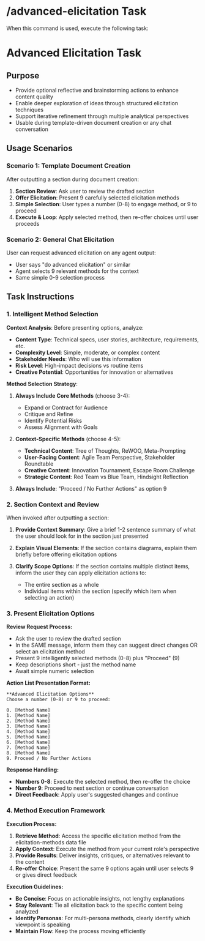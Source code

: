 # /advanced-elicitation Task

When this command is used, execute the following task:

# Advanced Elicitation Task

## Purpose

- Provide optional reflective and brainstorming actions to enhance content
  quality
- Enable deeper exploration of ideas through structured elicitation techniques
- Support iterative refinement through multiple analytical perspectives
- Usable during template-driven document creation or any chat conversation

## Usage Scenarios

### Scenario 1: Template Document Creation

After outputting a section during document creation:

1. **Section Review**: Ask user to review the drafted section
2. **Offer Elicitation**: Present 9 carefully selected elicitation methods
3. **Simple Selection**: User types a number (0-8) to engage method, or 9 to
   proceed
4. **Execute & Loop**: Apply selected method, then re-offer choices until user
   proceeds

### Scenario 2: General Chat Elicitation

User can request advanced elicitation on any agent output:

- User says "do advanced elicitation" or similar
- Agent selects 9 relevant methods for the context
- Same simple 0-9 selection process

## Task Instructions

### 1. Intelligent Method Selection

**Context Analysis**: Before presenting options, analyze:

- **Content Type**: Technical specs, user stories, architecture, requirements,
  etc.
- **Complexity Level**: Simple, moderate, or complex content
- **Stakeholder Needs**: Who will use this information
- **Risk Level**: High-impact decisions vs routine items
- **Creative Potential**: Opportunities for innovation or alternatives

**Method Selection Strategy**:

1. **Always Include Core Methods** (choose 3-4):
   - Expand or Contract for Audience
   - Critique and Refine
   - Identify Potential Risks
   - Assess Alignment with Goals

2. **Context-Specific Methods** (choose 4-5):
   - **Technical Content**: Tree of Thoughts, ReWOO, Meta-Prompting
   - **User-Facing Content**: Agile Team Perspective, Stakeholder Roundtable
   - **Creative Content**: Innovation Tournament, Escape Room Challenge
   - **Strategic Content**: Red Team vs Blue Team, Hindsight Reflection

3. **Always Include**: "Proceed / No Further Actions" as option 9

### 2. Section Context and Review

When invoked after outputting a section:

1. **Provide Context Summary**: Give a brief 1-2 sentence summary of what the
   user should look for in the section just presented

2. **Explain Visual Elements**: If the section contains diagrams, explain them
   briefly before offering elicitation options

3. **Clarify Scope Options**: If the section contains multiple distinct items,
   inform the user they can apply elicitation actions to:
   - The entire section as a whole
   - Individual items within the section (specify which item when selecting an
     action)

### 3. Present Elicitation Options

**Review Request Process:**

- Ask the user to review the drafted section
- In the SAME message, inform them they can suggest direct changes OR select an
  elicitation method
- Present 9 intelligently selected methods (0-8) plus "Proceed" (9)
- Keep descriptions short - just the method name
- Await simple numeric selection

**Action List Presentation Format:**

```text
**Advanced Elicitation Options**
Choose a number (0-8) or 9 to proceed:

0. [Method Name]
1. [Method Name]
2. [Method Name]
3. [Method Name]
4. [Method Name]
5. [Method Name]
6. [Method Name]
7. [Method Name]
8. [Method Name]
9. Proceed / No Further Actions
```

**Response Handling:**

- **Numbers 0-8**: Execute the selected method, then re-offer the choice
- **Number 9**: Proceed to next section or continue conversation
- **Direct Feedback**: Apply user's suggested changes and continue

### 4. Method Execution Framework

**Execution Process:**

1. **Retrieve Method**: Access the specific elicitation method from the
   elicitation-methods data file
2. **Apply Context**: Execute the method from your current role's perspective
3. **Provide Results**: Deliver insights, critiques, or alternatives relevant to
   the content
4. **Re-offer Choice**: Present the same 9 options again until user selects 9 or
   gives direct feedback

**Execution Guidelines:**

- **Be Concise**: Focus on actionable insights, not lengthy explanations
- **Stay Relevant**: Tie all elicitation back to the specific content being
  analyzed
- **Identify Personas**: For multi-persona methods, clearly identify which
  viewpoint is speaking
- **Maintain Flow**: Keep the process moving efficiently

